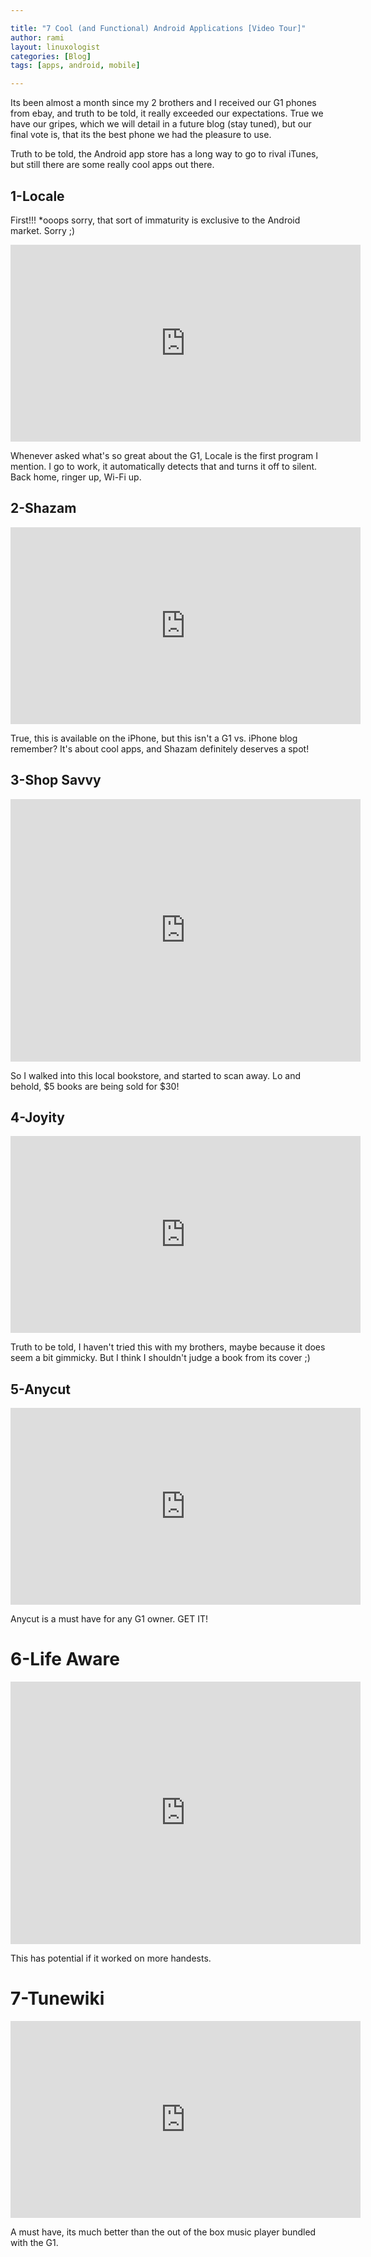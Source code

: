 ```yaml
---

title: "7 Cool (and Functional) Android Applications [Video Tour]"
author: rami
layout: linuxologist 
categories: [Blog]
tags: [apps, android, mobile]

---
```


Its been almost a month since my 2 brothers and I received our G1 phones from ebay, and truth to be told, it really exceeded our expectations. True we have our gripes, which we will detail in a future blog (stay tuned), but our final vote is, that its the best phone we had the pleasure to use.

Truth to be told, the Android app store has a long way to go to rival iTunes, but still there are some really cool apps out there.

## 1-Locale
First!!!
*ooops sorry, that sort of immaturity is exclusive to the Android market. Sorry ;)

<iframe width="560" height="315" src="https://www.youtube-nocookie.com/embed/cyUc3inxwhU?rel=0&amp;showinfo=0" frameborder="0" allowfullscreen></iframe>

Whenever asked what's so great about the G1, Locale is the first program I mention. I go to work, it automatically detects that and turns it off to silent. Back home, ringer up, Wi-Fi up.

## 2-Shazam

<iframe width="560" height="315" src="https://www.youtube-nocookie.com/embed/S2zNcdrqAvk?rel=0&amp;showinfo=0" frameborder="0" allowfullscreen></iframe>

True, this is available on the iPhone, but this isn't a G1 vs. iPhone blog remember? It's about cool apps, and Shazam definitely deserves a spot!

## 3-Shop Savvy

<iframe width="560" height="420" src="https://www.youtube-nocookie.com/embed/8jmWSbqa6Lk?rel=0&amp;showinfo=0" frameborder="0" allowfullscreen></iframe>

So I walked into this local bookstore, and started to scan away. Lo and behold, $5 books are being sold for $30!

## 4-Joyity

<iframe width="560" height="315" src="https://www.youtube-nocookie.com/embed/yqpTM8eBl5Y?rel=0&amp;showinfo=0" frameborder="0" allowfullscreen></iframe>

Truth to be told, I haven't tried this with my brothers, maybe because it does seem a bit gimmicky. But I think I shouldn't judge a book from its cover ;)

## 5-Anycut

<iframe width="560" height="315" src="https://www.youtube-nocookie.com/embed/PVikksgmDNo?rel=0&amp;showinfo=0" frameborder="0" allowfullscreen></iframe>

Anycut is a must have for any G1 owner. GET IT!

# 6-Life Aware

<iframe width="560" height="420" src="https://www.youtube-nocookie.com/embed/Muu3vhHqJuk?rel=0&amp;showinfo=0" frameborder="0" allowfullscreen></iframe>

This has potential if it worked on more handests.

# 7-Tunewiki

<iframe width="560" height="315" src="https://www.youtube-nocookie.com/embed/QoJ0Kn7UmZ4?rel=0&amp;showinfo=0" frameborder="0" allowfullscreen></iframe>

A must have, its much better than the out of the box music player bundled with the G1\.
